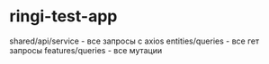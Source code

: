 # ringi-test-app
 
shared/api/service - все запросы с axios
entities/queries - все гет запросы
features/queries - все мутации
